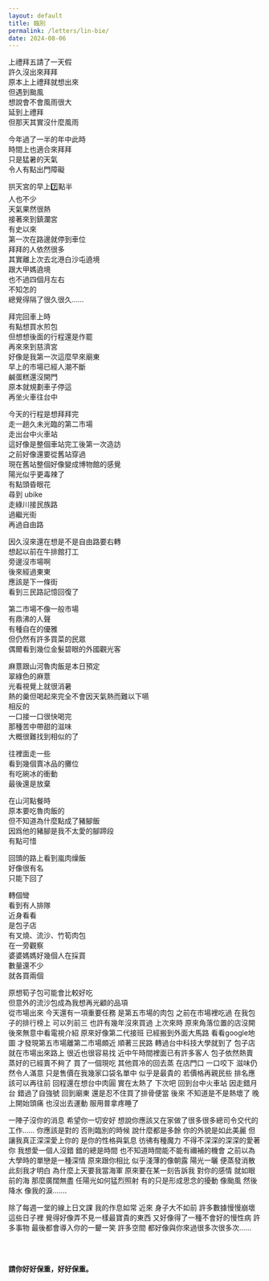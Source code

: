 ```yaml
---
layout: default
title: 臨別
permalink: /letters/lin-bie/
date: 2024-08-06 
---
```


上禮拜五請了一天假  
許久沒出來拜拜  
原本上上禮拜就想出來  
但遇到颱風  
想說會不會風雨很大  
延到上禮拜  
但那天其實沒什麼風雨  

今年過了一半的年中此時  
時間上也適合來拜拜  
只是猛暑的天氣  
令人有點出門障礙  

拱天宮的早上7️⃣點半  
人也不少  
天氣果然很熱  
接著來到鎮瀾宮  
有史以來  
第一次在路邊就停到車位  
拜拜的人依然很多  
其實離上次去北港白沙屯遶境  
跟大甲媽遶境  
也不過四個月左右  
不知怎的  
總覺得隔了很久很久……  

拜完回車上時  
有點想買水煎包  
但想想後面的行程還是作罷  
再來來到慈濟宮  
好像是我第一次這麼早來廟東  
早上的市場已經人潮不斷  
鹹蛋糕還沒開門  
原本就規劃車子停這  
再坐火車往台中  

今天的行程是想拜拜完  
走一趟久未光臨的第二市場  
走出台中火車站  
這好像是整個車站完工後第一次造訪  
之前好像還要從舊站穿過  
現在舊站整個好像變成博物館的感覺  
陽光似乎更毒辣了  
有點頭昏眼花  
尋到 ubike  
走綠川接民族路  
過繼光街  
再過自由路  

因久沒來還在想是不是自由路要右轉  
想起以前在牛排館打工  
旁邊沒市場啊  
後來經過東東  
應該是下一條街  
看到三民路記憶回復了  

第二市場不像一般市場  
有鼎沸的人聲  
有種自在的優雅  
但仍然有許多買菜的民眾  
偶爾看到幾位金髮碧眼的外國觀光客  

麻薏跟山河魯肉飯是本日預定  
翠綠色的麻薏  
光看視覺上就很消暑  
熱的羹但喝起來完全不會因天氣熱而難以下嚥  
相反的  
一口接一口很快喝完  
那種苦中帶甜的滋味  
大概很難找到相似的了  

往裡面走一些  
看到幾個賣冰品的攤位  
有吃碗冰的衝動  
最後還是放棄  

在山河點餐時  
原本要吃魯肉飯的  
但不知道為什麼點成了豬腳飯  
因爲他的豬腳是我不太愛的腳蹄段  
有點可惜  

回頭的路上看到嵐肉燥飯  
好像很有名  
只能下回了  

轉個彎  
看到有人排隊  
近身看看  
是包子店  
有叉燒、流沙、竹筍肉包  
在一旁觀察  
婆婆媽媽好幾個人在採買  
數量還不少  
就各買兩個  

原想筍子包可能會比較好吃  
但意外的流沙包成為我想再光顧的品項  
從市場出來
今天還有一項重要任務
是第五市場的肉包
之前在市場裡吃過
在我包子的排行榜上
可以列前三
也許有幾年沒來買過
上次來時
原來角落位置的店沒開
後來無意中看電視介紹
原來好像第二代接班
已經搬到外面大馬路
看看google地圖
才發現第五市場離第二市場頗近
順著三民路
轉過台中科技大學就到了
包子店就在市場出來路上
很近也很容易找
近中午時間裡面已有許多客人
包子依然熱賣
蒸好的已經賣不夠了
買了一個現吃
其他買冷的回去蒸
在店門口
一口咬下
滋味仍然令人滿意
只是售價在我幾家口袋名單中
似乎是最貴的
若價格再親民些
排名應該可以再往前
回程還在想台中肉圓
實在太熱了 下次吧
回到台中火車站
因走錯月台
錯過了自強號
回到廟東
還是忍不住買了排骨便當
後來
不知道是不是熱壞了
晚上開始頭痛
也沒出去運動
服用普拿疼睡了

一陣子沒你的消息
希望你一切安好
想說你應該又在家做了很多很多總司令交代的工作……
你應該是對的
否則臨別的時候
說什麼都是多餘
你的外貌是如此美麗
但讓我真正深深愛上你的
是你的性格與氣息
彷彿有種魔力
不得不深深的深深的愛著你
我想愛一個人沒錯
錯的總是時間
也不知道時間能不能有禰補的機會
之前以為大學時的單戀是一種深情
原來跟你相比
似乎淺薄的像朝露
陽光一曬
便蒸發消散
此刻我才明白
為什麼上天要我當海軍
原來要在某一刻告訴我
對你的感情
就如眼前的海
那麼廣闊無盡
任陽光如何猛烈照射
有的只是形成思念的擾動
像颱風
然後降水
像我的淚…….

除了每週一堂的線上日文課
我的作息如常
近來
身子大不如前
許多數據慢慢崩壞
這些日子裡
覺得好像弄不見一樣最寶貴的東西
又好像得了一種不會好的慢性病
許多事物
最後都會導入你的一顰一笑
許多空間
都好像與你來過很多次很多次……


<br>
<br>

**請你好好保重，好好保重。**
